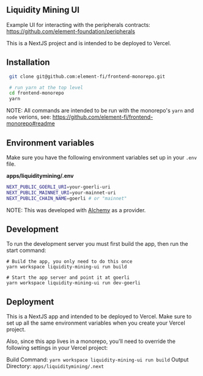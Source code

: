 ## Liquidity Mining UI

Example UI for interacting with the peripherals contracts:
https://github.com/element-foundation/peripherals

This is a NextJS project and is intended to be deployed to Vercel.

## Installation

```bash
 git clone git@github.com:element-fi/frontend-monorepo.git

 # run yarn at the top level
 cd frontend-monorepo
 yarn
```

NOTE: All commands are intended to be run with the monorepo's `yarn` and `node`
verions, see: https://github.com/element-fi/frontend-monorepo#readme

## Environment variables

Make sure you have the following environment variables set up in your `.env` file.

**apps/liquiditymining/.env**

```bash
NEXT_PUBLIC_GOERLI_URI=your-goerli-uri
NEXT_PUBLIC_MAINNET_URI=your-mainnet-uri
NEXT_PUBLIC_CHAIN_NAME=goerli # or "mainnet"
```

NOTE: This was developed with [Alchemy](https://www.alchemy.com/) as a provider.

## Development

To run the development server you must first build the app, then run the start command:

```
# Build the app, you only need to do this once
yarn workspace liquidity-mining-ui run build

# Start the app server and point it at goerli
yarn workspace liquidity-mining-ui run dev-goerli
```

## Deployment

This is a NextJS app and intended to be deployed to Vercel. Make sure to set up
all the same environment variables when you create your Vercel project.

Also, since this app lives in a monorepo, you'll need to override the following
settings in your Vercel project:

Build Command: `yarn workspace liquidity-mining-ui run build`
Output Directory: `apps/liquiditymining/.next`
